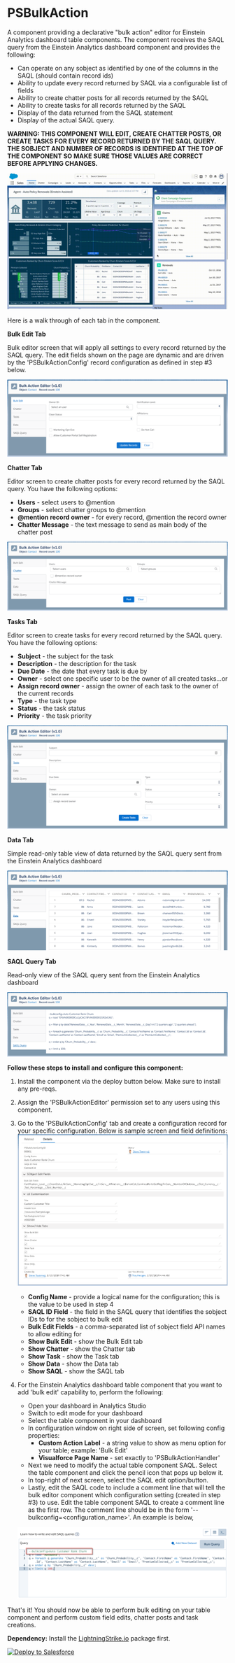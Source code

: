 # PSBulkAction
A component providing a declarative "bulk action" editor for Einstein Analytics dashboard table components. The component receives the SAQL query from the Einstein Analytics dashboard component and provides the following:
- Can operate on any sobject as identified by one of the columns in the SAQL (should contain record ids)
- Ability to update every record returned by SAQL via a configurable list of fields
- Ability to create chatter posts for all records returned by the SAQL
- Ability to create tasks for all records returned by the SAQL
- Display of the data returned from the SAQL statement
- Display of the actual SAQL query.

<b>WARNING: THIS COMPONENT WILL EDIT, CREATE CHATTER POSTS, OR CREATE TASKS FOR EVERY RECORD RETURNED BY THE SAQL QUERY. THE SOBJECT AND NUMBER OF RECORDS IS IDENTIFIED AT THE TOP OF THE COMPONENT SO MAKE SURE THOSE VALUES ARE CORRECT BEFORE APPLYING CHANGES.</b>

![alt text](https://github.com/thedges/PSBulkAction/blob/master/PSBulkAction.gif "Demo Image")

Here is a walk through of each tab in the component.

<b>Bulk Edit Tab</b><br/>

Bulk editor screen that will apply all settings to every record returned by the SAQL query. The edit fields shown on the page are dynamic and are driven by the 'PSBulkActionConfig' record configuration as defined in step #3 below.

![alt text](https://github.com/thedges/PSBulkAction/blob/master/PSBulkAction-BulkEdit.png "Bulk Edit")

<b>Chatter Tab</b><br/>

   Editor screen to create chatter posts for every record returned by  the SAQL query. You have the following options:

   - <b>Users</b> - select users to @mention
   - <b>Groups</b> - select chatter groups to @mention
   - <b>@mention record owner</b> - for every record, @mention the record owner
   - <b>Chatter Message</b> - the text message to send as main body of the chatter post
   
   ![alt text](https://github.com/thedges/PSBulkAction/blob/master/PSBulkAction-Chatter.png "Chatter")

<b>Tasks Tab</b><br/>

   Editor screen to create tasks for every record returned by the SAQL query. You have the following options:

   - <b>Subject</b> - the subject for the task
   - <b>Description</b> - the description for the task
   - <b>Due Date</b> - the date that every task is due by
   - <b>Owner</b> - select one specific user to be the owner of all created tasks...or
   - <b>Assign record owner</b> - assign the owner of each task to the owner of the current records
   - <b>Type</b> - the task type
   - <b>Status</b> - the task status
   - <b>Priority</b> - the task priority
   
   ![alt text](https://github.com/thedges/PSBulkAction/blob/master/PSBulkAction-Tasks.png "Tasks")

<b>Data Tab</b><br/>

   Simple read-only table view of data returned by the SAQL query sent from the Einstein Analytics dashboard
   
   ![alt text](https://github.com/thedges/PSBulkAction/blob/master/PSBulkAction-Data.png "Data")

<b>SAQL Query Tab</b><br/>

   Read-only view of the SAQL query sent from the Einstein Analytics dashboard

   ![alt text](https://github.com/thedges/PSBulkAction/blob/master/PSBulkAction-SAQL.png "SAQL")

<b>Follow these steps to install and configure this component:</b>
1. Install the component via the deploy button below. Make sure to install any pre-reqs. 
2. Assign the 'PSBulkActionEditor' permission set to any users using this component.
3. Go to the 'PSBulkActionConfig' tab and create a configuration record for your specific configuration. Below is sample screen and field definitions: 
![alt text](https://github.com/thedges/PSBulkAction/blob/master/PSBulkAction-Record2.png "Record")

   - <b>Config Name</b> - provide a logical name for the configuration; this is the value to be used in step 4
   - <b>SAQL ID Field</b> - the field in the SAQL query that identifies the sobject IDs to for the sobject to bulk edit
   - <b>Bulk Edit Fields</b> - a comma-separated list of sobject field API names to allow editing for
   - <b>Show Bulk Edit</b> - show the Bulk Edit tab
   - <b>Show Chatter</b> - show the Chatter tab
   - <b>Show Task</b> - show the Task tab
   - <b>Show Data</b> - show the Data tab
   - <b>Show SAQL</b> - show the SAQL tab
   
4. For the Einstein Analytics dashboard table component that you want to add 'bulk edit' capability to, perform the following:
   - Open your dashboard in Analytics Studio
   - Switch to edit mode for your dashboard
   - Select the table component in your dashboard
   - In configuration window on right side of screen, set following config properties:
     - <b>Custom Action Label</b> - a string value to show as menu option for your table; example: 'Bulk Edit'
     - <b>Visualforce Page Name</b> - set exactly to 'PSBulkActionHandler'
   - Next we need to modify the actual table component SAQL. Select the table component and click the pencil icon that pops up below it.
   - In top-right of next screen, select the SAQL edit option/button.
   - Lastly, edit the SAQL code to include a comment line that will tell the bulk editor component which configuration setting (created in step #3) to use.  Edit the table component SAQL to create a comment line as the first row. The comment line should be in the form 
   '--bulkconfig=<configuration_name>'. An example is below,
   
   ![alt text](https://github.com/thedges/PSBulkAction/blob/master/PSBulkAction-SAQLEdit2.png "SAQL")
   
That's it! You should now be able to perform bulk editing on your table component and perform custom field edits, chatter posts and task creations.

<b>Dependency:</b> Install the [LightningStrike.io](https://github.com/thedges/Lightning-Strike) package first.

<a href="https://githubsfdeploy.herokuapp.com">
  <img alt="Deploy to Salesforce"
       src="https://raw.githubusercontent.com/afawcett/githubsfdeploy/master/deploy.png">
</a>


